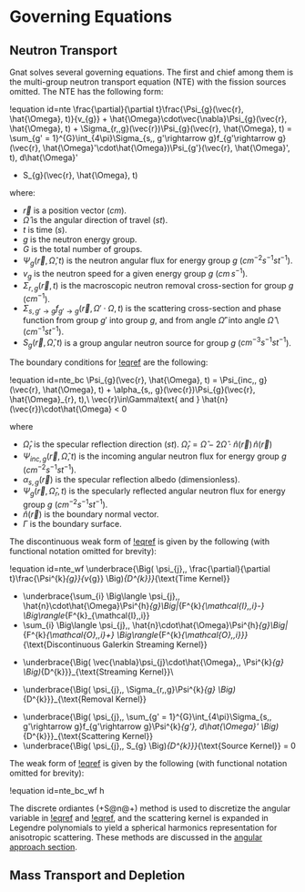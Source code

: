 # Governing Equations

## Neutron Transport

Gnat solves several governing equations. The first and chief among them is the
multi-group neutron transport equation (NTE) with the fission sources omitted.
The NTE has the following form:

!equation id=nte
\frac{\partial}{\partial t}\frac{\Psi_{g}(\vec{r}, \hat{\Omega}, t)}{v_{g}} + \hat{\Omega}\cdot\vec{\nabla}\Psi_{g}(\vec{r}, \hat{\Omega}, t) + \Sigma_{r,\,g}(\vec{r})\Psi_{g}(\vec{r}, \hat{\Omega}, t) =
\sum_{g' = 1}^{G}\int_{4\pi}\Sigma_{s,\, g'\rightarrow g}f_{g'\rightarrow g}(\vec{r}, \hat{\Omega}'\cdot\hat{\Omega})\Psi_{g'}(\vec{r}, \hat{\Omega}', t)\, d\hat{\Omega}'
+ S_{g}(\vec{r}, \hat{\Omega}, t)

where:

- $\vec{r}$ is a position vector ($cm$).
- $\hat{\Omega}$ is the angular direction of travel ($st$).
- $t$ is time ($s$).
- $g$ is the neutron energy group.
- $G$ is the total number of groups.
- $\Psi_{g}(\vec{r}, \hat{\Omega}, t)$ is the neutron angular flux for energy group $g$
  ($cm^{-2}s^{-1}st^{-1}$).
- $v_{g}$ is the neutron speed for a given energy group $g$ ($cm\, s^{-1}$).
- $\Sigma_{r,\,g}(\vec{r}, t)$ is the macroscopic neutron removal cross-section for group $g$ ($cm^{-1}$).
- $\Sigma_{s,\, g'\rightarrow g}f_{g'\rightarrow g}(\vec{r}, \Omega'\cdot\Omega, t)$
  is the scattering cross-section and phase function from group $g'$ into group $g$,
  and from angle $\hat{\Omega}'$ into angle $\hat{\Omega}$ \\ ($cm^{-1}st^{-1}$).
- $S_{g}(\vec{r}, \hat{\Omega}, t)$ is a group angular neutron source for group $g$
  ($cm^{-3}s^{-1}st^{-1}$).

The boundary conditions for [!eqref](nte) are the following:

!equation id=nte_bc
\Psi_{g}(\vec{r}, \hat{\Omega}, t) = \Psi_{inc,\, g}(\vec{r}, \hat{\Omega}, t) + \alpha_{s,\, g}(\vec{r})\Psi_{g}(\vec{r}, \hat{\Omega}_{r}, t),\\
\vec{r}\in\Gamma\text{ and } \hat{n}(\vec{r})\cdot\hat{\Omega} < 0

where

- $\hat{\Omega}_{r}$ is the specular reflection direction ($st$). $\hat{\Omega}_{r} = \hat{\Omega} - 2\hat{\Omega}\cdot\hat{n}(\vec{r})\,\hat{n}(\vec{r})$
- $\Psi_{inc,\, g}(\vec{r}, \hat{\Omega}, t)$ is the incoming angular neutron flux for energy group $g$
  ($cm^{-2}s^{-1}st^{-1}$).
- $\alpha_{s,\, g}(\vec{r})$ is the specular reflection albedo (dimensionless).
- $\Psi_{g}(\vec{r}, \hat{\Omega}_{r}, t)$ is the specularly reflected angular neutron flux for energy group $g$
  ($cm^{-2}s^{-1}st^{-1}$).
- $\hat{n}(\vec{r})$ is the boundary normal vector.
- $\Gamma$ is the boundary surface.

The discontinuous weak form of [!eqref](nte) is given by the following (with functional
notation omitted for brevity):

!equation id=nte_wf
\underbrace{\Big( \psi_{j},\, \frac{\partial}{\partial t}\frac{\Psi^{k}_{g}}{v_{g}} \Big)_{D^{k}}}_{\text{Time Kernel}}
+ \underbrace{\sum_{i} \Big\langle \psi_{j},\, \hat{n}\cdot\hat{\Omega}\Psi^{h}_{g}\Big|_{F^{k}_{\mathcal{I},\,i}-} \Big\rangle_{F^{k}_{\mathcal{I},\,i}}
+ \sum_{i} \Big\langle \psi_{j},\, \hat{n}\cdot\hat{\Omega}\Psi^{h}_{g}\Big|_{F^{k}_{\mathcal{O},\,i}+} \Big\rangle_{F^{k}_{\mathcal{O},\,i}}}_{\text{Discontinuous Galerkin Streaming Kernel}}
- \underbrace{\Big( \vec{\nabla}\psi_{j}\cdot\hat{\Omega},\, \Psi^{k}_{g} \Big)_{D^{k}}}_{\text{Streaming Kernel}}\\
+ \underbrace{\Big( \psi_{j},\, \Sigma_{r,\,g}\Psi^{k}_{g} \Big)_{D^{k}}}_{\text{Removal Kernel}}
- \underbrace{\Big( \psi_{j},\, \sum_{g' = 1}^{G}\int_{4\pi}\Sigma_{s,\, g'\rightarrow g}f_{g'\rightarrow g}\Psi^{k}_{g'}\, d\hat{\Omega}' \Big)_{D^{k}}}_{\text{Scattering Kernel}}
- \underbrace{\Big( \psi_{j},\, S_{g} \Big)_{D^{k}}}_{\text{Source Kernel}} = 0

The weak form of [!eqref](nte_bc) is given by the following (with functional notation omitted for brevity):

!equation id=nte_bc_wf
h

The discrete ordiantes (+S@n@+) method is used to discretize the angular variable in
[!eqref](nte_wf) and [!eqref](nte_bc_wf), and the scattering kernel is expanded in Legendre
polynomials to yield a spherical harmonics representation for anisotropic scattering.
These methods are discussed in the [angular approach section](angular_approach.md).

## Mass Transport and Depletion
